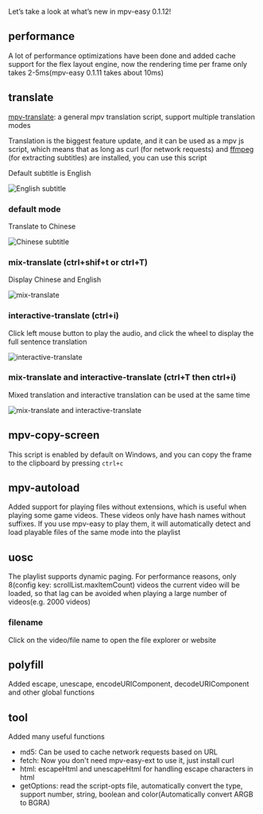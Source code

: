 Let’s take a look at what’s new in mpv-easy 0.1.12!

## performance

A lot of performance optimizations have been done and added cache support for the flex layout engine, now the rendering time per frame only takes 2-5ms(mpv-easy 0.1.11 takes about 10ms)

## translate
[mpv-translate](https://github.com/mpv-easy/mpv-easy/tree/main/mpv-translate): a general mpv translation script, support multiple translation modes

Translation is the biggest feature update, and it can be used as a mpv js script, which means that as long as curl (for network requests) and [ffmpeg](https://www.ffmpeg.org/download.html) (for extracting subtitles) are installed, you can use this script

Default subtitle is English

<div style="display: flex;">
  <img src="https://github.com/mpv-easy/mpv-easy/blob/main/assets/img/translate-en.png?raw=true" alt="English subtitle"/>
</div>

### default mode

Translate to Chinese

<div style="display: flex;">
  <img src="https://github.com/mpv-easy/mpv-easy/blob/main/assets/img/translate-en-cn.png?raw=true" alt="Chinese subtitle"/>
</div>


### mix-translate (ctrl+shif+t or ctrl+T)

Display Chinese and English

<div style="display: flex;">
  <img src="https://github.com/mpv-easy/mpv-easy/blob/main/assets/img/translate-en-cn-mix.png?raw=true" alt="mix-translate"/>
</div>

### interactive-translate (ctrl+i)

Click left mouse button to play the audio, and click the wheel to display the full sentence translation
<div style="display: flex;">
  <img src="https://github.com/mpv-easy/mpv-easy/blob/main/assets/img/translate-en-interactive.png?raw=true" alt="interactive-translate"/>
</div>

### mix-translate and interactive-translate (ctrl+T then ctrl+i)

Mixed translation and interactive translation can be used at the same time

<div style="display: flex;">
  <img src="https://github.com/mpv-easy/mpv-easy/blob/main/assets/img/translate-en-interactive-mix.png?raw=true" alt="mix-translate and interactive-translate"/>
</div>

## mpv-copy-screen

This script is enabled by default on Windows, and you can copy the frame to the clipboard by pressing `ctrl+c`

## mpv-autoload

Added support for playing files without extensions, which is useful when playing some game videos. These videos only have hash names without suffixes. If you use mpv-easy to play them, it will automatically detect and load playable files of the same mode into the playlist

## uosc

The playlist supports dynamic paging. For performance reasons, only 8(config key: scrollList.maxItemCount) videos the current video will be loaded, so that lag can be avoided when playing a large number of videos(e.g. 2000 videos)


### filename

Click on the video/file name to open the file explorer or website

## polyfill

Added escape, unescape, encodeURIComponent, decodeURIComponent and other global functions

## tool

Added many useful functions

- md5: Can be used to cache network requests based on URL
- fetch: Now you don't need mpv-easy-ext to use it, just install curl
- html: escapeHtml and unescapeHtml for handling escape characters in html
- getOptions: read the script-opts file, automatically convert the type, support number, string, boolean and color(Automatically convert ARGB to BGRA)